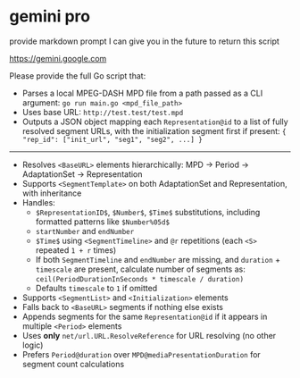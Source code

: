 # gemini pro

provide markdown prompt I can give you in the future to return this script

https://gemini.google.com

Please provide the full Go script that:

- Parses a local MPEG-DASH MPD file from a path passed as a CLI argument: `go run main.go <mpd_file_path>`
- Uses base URL: `http://test.test/test.mpd`
- Outputs a JSON object mapping each `Representation@id` to a list of fully resolved segment URLs, with the initialization segment first if present:
  `{ "rep_id": ["init_url", "seg1", "seg2", ...] }`

---

- Resolves `<BaseURL>` elements hierarchically: MPD → Period → AdaptationSet → Representation
- Supports `<SegmentTemplate>` on both AdaptationSet and Representation, with inheritance
- Handles:
  - `$RepresentationID$`, `$Number$`, `$Time$` substitutions, including formatted patterns like `$Number%05d$`
  - `startNumber` and `endNumber`
  - `$Time$` using `<SegmentTimeline>` and `@r` repetitions (each `<S>` repeated `1 + r` times)
  - If both `SegmentTimeline` and `endNumber` are missing, and `duration` + `timescale` are present, calculate number of segments as:
    `ceil(PeriodDurationInSeconds * timescale / duration)`
  - Defaults `timescale` to `1` if omitted
- Supports `<SegmentList>` and `<Initialization>` elements
- Falls back to `<BaseURL>` segments if nothing else exists
- Appends segments for the same `Representation@id` if it appears in multiple `<Period>` elements
- Uses **only** `net/url.URL.ResolveReference` for URL resolving (no other logic)
- Prefers `Period@duration` over `MPD@mediaPresentationDuration` for segment count calculations
